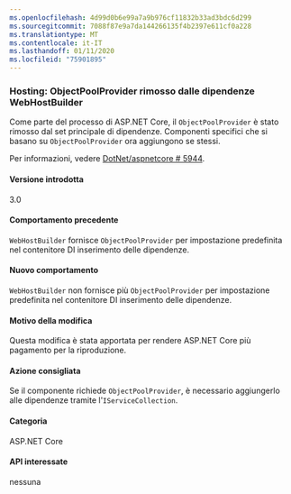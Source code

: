 ```yaml
---
ms.openlocfilehash: 4d99d0b6e99a7a9b976cf11832b33ad3bdc6d299
ms.sourcegitcommit: 7088f87e9a7da144266135f4b2397e611cf0a228
ms.translationtype: MT
ms.contentlocale: it-IT
ms.lasthandoff: 01/11/2020
ms.locfileid: "75901895"
---
```

### <a name="hosting-objectpoolprovider-removed-from-webhostbuilder-dependencies"></a>Hosting: ObjectPoolProvider rimosso dalle dipendenze WebHostBuilder

Come parte del processo di ASP.NET Core, il `ObjectPoolProvider` è stato rimosso dal set principale di dipendenze. Componenti specifici che si basano su `ObjectPoolProvider` ora aggiungono se stessi.

Per informazioni, vedere [DotNet/aspnetcore # 5944](https://github.com/dotnet/aspnetcore/issues/5944).

#### <a name="version-introduced"></a>Versione introdotta

3.0

#### <a name="old-behavior"></a>Comportamento precedente

`WebHostBuilder` fornisce `ObjectPoolProvider` per impostazione predefinita nel contenitore DI inserimento delle dipendenze.

#### <a name="new-behavior"></a>Nuovo comportamento

`WebHostBuilder` non fornisce più `ObjectPoolProvider` per impostazione predefinita nel contenitore DI inserimento delle dipendenze.

#### <a name="reason-for-change"></a>Motivo della modifica

Questa modifica è stata apportata per rendere ASP.NET Core più pagamento per la riproduzione.

#### <a name="recommended-action"></a>Azione consigliata

Se il componente richiede `ObjectPoolProvider`, è necessario aggiungerlo alle dipendenze tramite l'`IServiceCollection`.

#### <a name="category"></a>Categoria

ASP.NET Core

#### <a name="affected-apis"></a>API interessate

nessuna

<!-- 

#### Affected APIs

Not detectable via API analysis

-->

